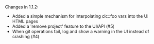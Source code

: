 Changes in 1.1.2:

- Added a simple mechanism for interpolating clc::foo vars into the UI HTML pages
- Added a 'remove project' feature to the UI/API (#5)
- When git operations fail, log and show a warning in the UI instead of crashing (#4)

